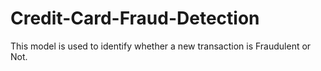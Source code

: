 # Credit-Card-Fraud-Detection

This model is used to identify whether a new transaction is Fraudulent or Not.
